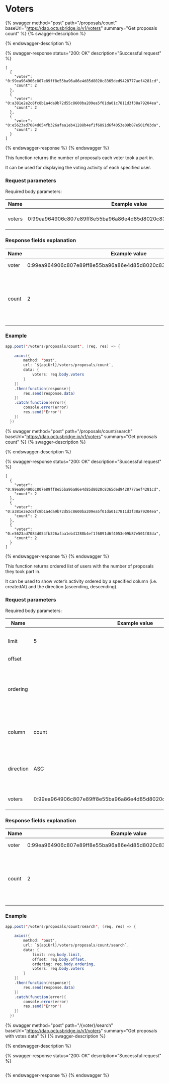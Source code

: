 # Voters

{% swagger method="post" path="/proposals/count" baseUrl="https://dao.octusbridge.io/v1/voters" summary="Get proposals count" %}
{% swagger-description %}

{% endswagger-description %}

{% swagger-response status="200: OK" description="Successful request" %}
```
[
  {
    "voter": "0:99ea964906c807e89ff8e55ba96a86e4d85d8020c8365ded9428777aef4281cd",
    "count": 2
  },
  {
    "voter": "0:a381e2e2c8fc8b1a4da9b72d55c8600ba209ea5f01da01c7811d3f38a79204ea",
    "count": 2
  },
  {
    "voter": "0:e5623ad7084d054fb326afaa1eb41288b4ef1f6891d6f4053e09b87e501f03da",
    "count": 2
  }
]
```
{% endswagger-response %}
{% endswagger %}

This function returns the number of proposals each voter took a part in. 

It can be used for displaying the voting activity of each specified user.

### Request parameters

Required body parameters:  

| Name   | Example value                                                      | Comment                   |
|--------|--------------------------------------------------------------------|---------------------------|
| voters | 0:99ea964906c807e89ff8e55ba96a86e4d85d8020c8365ded9428777aef4281cd | List of voters’ addresses |

### Response fields explanation

| Name  | Example value                                                      | Comment                                                   |
|-------|--------------------------------------------------------------------|-----------------------------------------------------------|
| voter | 0:99ea964906c807e89ff8e55ba96a86e4d85d8020c8365ded9428777aef4281cd | Voter’s address                                           |
| count | 2                                                                  | Number of proposals for which certain voter raised a vote |

### Example 

```java
app.post('/voters/proposals/count', (req, res) => {
 
    axios({
        method: 'post',
        url: `${apiUrl}/voters/proposals/count`,
        data: {
            voters: req.body.voters
        }
    })
    .then(function(response){
        res.send(response.data)
    })
    .catch(function(error){
        console.error(error)
        res.send('Error')
    })
  })
```

{% swagger method="post" path="/proposals/count/search" baseUrl="https://dao.octusbridge.io/v1/voters" summary="Get proposals count" %}
{% swagger-description %}

{% endswagger-description %}

{% swagger-response status="200: OK" description="Successful request" %}
```
[
  {
    "voter": "0:99ea964906c807e89ff8e55ba96a86e4d85d8020c8365ded9428777aef4281cd",
    "count": 2
  },
  {
    "voter": "0:a381e2e2c8fc8b1a4da9b72d55c8600ba209ea5f01da01c7811d3f38a79204ea",
    "count": 2
  },
  {
    "voter": "0:e5623ad7084d054fb326afaa1eb41288b4ef1f6891d6f4053e09b87e501f03da",
    "count": 2
  }
]
```
{% endswagger-response %}
{% endswagger %}

This function returns ordered list of users with the number of proposals they took part in. 

It can be used to show voter’s activity ordered by a specified column (i.e. createdAt) and the direction (ascending, descending).

### Request parameters

Required body parameters:  

| Name      | Example value                                                      | Comment                                                                  |
|-----------|--------------------------------------------------------------------|--------------------------------------------------------------------------|
| limit     | 5                                                                  | Maximum number of proposals to be retrieved                              |
| offset    |                                                                    | Offset                                                                   |
| ordering  |                                                                    | Set of parameters based on which the retrieved proposals will be ordered |
| column    | count                                                              | Order by given column name (i.e. createdAt)                              |
| direction | ASC                                                                | Order by given direction (ascending or descending)                       |
| voters    | 0:99ea964906c807e89ff8e55ba96a86e4d85d8020c8365ded9428777aef4281cd | List of voters’ addresses                                                |

### Response fields explanation 

| Name  | Example value                                                      | Comment                                                   |
|-------|--------------------------------------------------------------------|-----------------------------------------------------------|
| voter | 0:99ea964906c807e89ff8e55ba96a86e4d85d8020c8365ded9428777aef4281cd | Voter’s address                                           |
| count | 2                                                                  | Number of proposals for which certain voter raised a vote |

### Example

```java
app.post('/voters/proposals/count/search', (req, res) => {
 
    axios({
        method: 'post',
        url: `${apiUrl}/voters/proposals/count/search`,
        data: {
            limit: req.body.limit,
            offset: req.body.offset,
            ordering: req.body.ordering,
            voters: req.body.voters
        }
    })
    .then(function(response){
        res.send(response.data)
    })
    .catch(function(error){
        console.error(error)
        res.send('Error')
    })
  })
```

{% swagger method="post" path="/{voter}/search" baseUrl="https://dao.octusbridge.io/v1/voters" summary="Get proposals with votes data" %}
{% swagger-description %}

{% endswagger-description %}

{% swagger-response status="200: OK" description="Successful request" %}
```

```
{% endswagger-response %}
{% endswagger %}